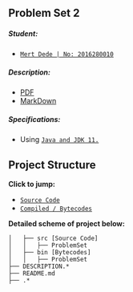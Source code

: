 ## Problem Set 2
##### Student: 
 - [`Mert Dede | No: 2016280010`](https://github.com/Anaxilaus)

##### Description:
- [PDF](./DESCRIPTION.pdf)
- [MarkDown](./DESCRIPTION.md)

##### Specifications:
- Using [`Java and JDK 11.`](https://www.oracle.com/technetwork/java/javase/downloads/jdk11-downloads-5066655.html)
 
## Project Structure
**Click to jump:**
 - [`Source Code`](./src/ProblemSet)
 - [`Compiled / Bytecodes`](./bin)
 
**Detailed scheme of project below:**
```
│   ├── src [Source Code]
│   │   ├── ProblemSet
│   ├── bin [Bytecodes]
│   │   ├── ProblemSet
├── DESCRIPTION.*
├── README.md
├── .*
```